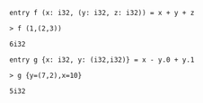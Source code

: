 ```futhark
entry f (x: i32, (y: i32, z: i32)) = x + y + z
```

```
> f (1,(2,3))
```

```
6i32
```

```futhark
entry g {x: i32, y: (i32,i32)} = x - y.0 + y.1
```

```
> g {y=(7,2),x=10}
```

```
5i32
```
